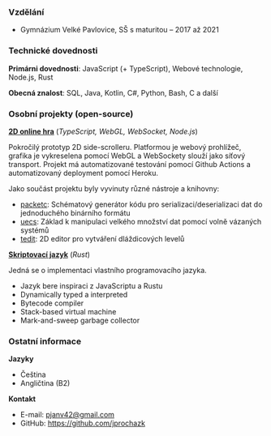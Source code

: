 ### Vzdělání
* Gymnázium Velké Pavlovice, SŠ s maturitou – 2017 až 2021

### Technické dovednosti

**Primárni dovednosti**: JavaScript (+ TypeScript), Webové technologie, Node.js, Rust

**Obecná znalost**: SQL, Java, Kotlin, C#, Python, Bash, C a další

### Osobní projekty (open-source)

[**2D online hra**](https://github.com/evercrawl/game) (*TypeScript, WebGL, WebSocket, Node.js*)

Pokročilý prototyp 2D side-scrolleru. Platformou je webový prohlížeč, grafika je vykreselena pomocí WebGL a WebSockety slouží jako síťový transport. Projekt má automatizované testování pomocí Github Actions a automatizovaný deployment pomocí Heroku.

Jako součást projektu byly vyvinuty různé nástroje a knihovny:
* [packetc](https://github.com/EverCrawl/packetc): Schématový generátor kódu pro serializaci/deserializaci dat do jednoduchého binárního formátu
* [uecs](https://github.com/jprochazk/uecs): Základ k manipulaci velkého množství dat pomocí volně vázaných systémů
* [tedit](https://github.com/jprochazk/tedit): 2D editor pro vytváření dláždicových levelů

[**Skriptovací jazyk**](https://github.com/ves-lang/ves) (*Rust*)

Jedná se o implementaci vlastního programovacího jazyka.
* Jazyk bere inspiraci z JavaScriptu a Rustu
* Dynamically typed a interpreted
* Bytecode compiler
* Stack-based virtual machine
* Mark-and-sweep garbage collector

### Ostatní informace
**Jazyky**
* Čeština
* Angličtina (B2)

**Kontakt**
* E-mail: pjanv42@gmail.com
* GitHub: https://github.com/jprochazk